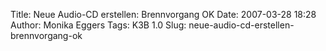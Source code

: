 Title: Neue Audio-CD erstellen: Brennvorgang OK
Date: 2007-03-28 18:28
Author: Monika Eggers
Tags: K3B 1.0
Slug: neue-audio-cd-erstellen-brennvorgang-ok


